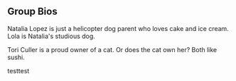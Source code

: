 ## Group Bios

Natalia Lopez is just a helicopter dog parent who loves cake and ice cream. Lola is Natalia's studious dog.

Tori Culler is a proud owner of a cat. Or does the cat own her? Both like sushi.

testtest


